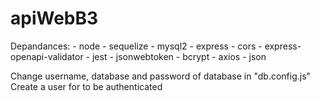 # apiWebB3

Depandances:
    - node
    - sequelize
    - mysql2
    - express
    - cors
    - express-openapi-validator
    - jest
    - jsonwebtoken
    - bcrypt
    - axios
    - json
    
Change username, database and password of database in "db.config.js"
Create a user for to be authenticated